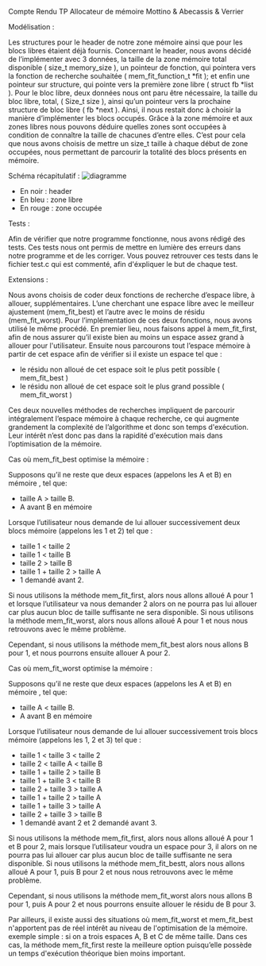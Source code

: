 Compte Rendu TP Allocateur de mémoire
Mottino & Abecassis & Verrier

Modélisation :

Les structures pour le header de notre zone mémoire ainsi que pour les blocs libres étaient déjà fournis. Concernant le header, nous avons décidé de l’implémenter avec 3 données,
la taille de la zone mémoire total disponible ( size_t memory_size ),
un pointeur de fonction, qui pointera vers la fonction de recherche souhaitée ( mem_fit_function_t *fit );
et enfin une pointeur sur structure, qui pointe vers la première zone libre ( struct fb *list ).
Pour le bloc libre, deux données nous ont paru être nécessaire, la taille du bloc libre, total, ( Size_t size ),
ainsi qu’un pointeur vers la prochaine structure de bloc libre ( fb *next ).
Ainsi, il nous restait donc à choisir la manière d’implémenter les blocs occupés.
Grâce à la zone mémoire et aux zones libres nous pouvons déduire quelles zones sont occupées à condition de connaître la taille de chacunes d’entre elles.
C’est pour cela que nous avons choisis de mettre un size_t taille à chaque début de zone occupées,
nous permettant de parcourir la totalité des blocs présents en mémoire.

Schéma récapitulatif : 
![diagramme](https://image.noelshack.com/fichiers/2021/53/7/1609680861-chart.png)

- En noir : header
- En bleu : zone libre
- En rouge : zone occupée

Tests :

Afin de vérifier que notre programme fonctionne, nous avons rédigé des tests.
Ces tests nous ont permis de mettre en lumière des erreurs dans notre programme et de les corriger.
Vous pouvez retrouver ces tests dans le fichier test.c qui est commenté, afin d'éxpliquer le but de chaque test.


Extensions :

Nous avons choisis de coder deux fonctions de recherche d’espace libre, à allouer, supplémentaires. L’une cherchant une espace libre avec le meilleur ajustement (mem_fit_best) et l’autre avec le moins de résidu (mem_fit_worst).
Pour l’implémentation de ces deux fonctions, nous avons utilisé le même procédé.
En premier lieu, nous faisons appel à mem_fit_first, afin de nous assurer qu’il existe bien au moins un espace assez grand à allouer pour l'utilisateur. Ensuite nous parcourons tout l’espace mémoire à partir de cet espace afin de vérifier si il existe un espace tel que :

- le résidu non alloué de cet espace soit le plus petit possible ( mem_fit_best )
- le résidu non alloué de cet espace soit le plus grand possible ( mem_fit_worst )

Ces deux nouvelles méthodes de recherches impliquent de parcourir intégralement l’espace mémoire à chaque recherche, ce qui augmente grandement la complexité de l’algorithme et donc son temps d'exécution. Leur intérêt n’est donc pas dans la rapidité d'exécution mais dans l’optimisation de la mémoire.

Cas où mem_fit_best optimise la mémoire :

Supposons qu’il ne reste que deux espaces (appelons les A et B) en mémoire , tel que:

  - taille A > taille B.
  - A avant B en mémoire

Lorsque l’utilisateur nous demande de lui allouer successivement deux blocs mémoire 
(appelons les 1 et 2) tel que :

  - taille 1 < taille 2
  - taille 1 < taille B
  - taille 2 > taille B
  - taille 1 + taille 2 > taille A
  - 1 demandé avant 2.

  Si nous utilisons la méthode mem_fit_first, alors nous allons alloué A pour 1 et lorsque l’utilisateur va nous demander 2 alors on ne pourra pas lui allouer car plus aucun bloc de taille suffisante ne sera disponible.
	Si nous utilisons la méthode mem_fit_worst, alors nous allons alloué A pour 1 et nous nous retrouvons avec le même problème.
  
Cependant, si nous utilisons la méthode mem_fit_best alors nous allons B pour 1, et nous pourrons ensuite allouer A pour 2.


Cas où mem_fit_worst optimise la mémoire :

Supposons qu’il ne reste que deux espaces (appelons les A et B) en mémoire , tel que:

  - taille A < taille B.
  - A avant B en mémoire

Lorsque l’utilisateur nous demande de lui allouer successivement trois blocs mémoire 
(appelons les 1, 2 et 3) tel que :

  - taille 1 < taille 3 < taille 2
  - taille 2 < taille A < taille B
  - taille 1 + taille 2 > taille B
  - taille 1 + taille 3 < taille B
  - taille 2 + taille 3 > taille A
  - taille 1 + taille 2 > taille A
  - taille 1 + taille 3 > taille A
  - taille 2 + taille 3 > taille B
  - 1 demandé avant 2 et 2 demandé avant 3.

  Si nous utilisons la méthode mem_fit_first, alors nous allons alloué A pour 1 et B pour 2, mais lorsque l’utilisateur voudra un espace pour 3, il alors on ne pourra pas lui allouer car plus aucun bloc de taille suffisante ne sera disponible.
  Si nous utilisons la méthode mem_fit_bestt, alors nous allons alloué A pour 1, puis B pour 2 et nous nous retrouvons avec le même problème.
  
Cependant, si nous utilisons la méthode mem_fit_worst alors nous allons B pour 1, puis A pour 2 et nous pourrons ensuite allouer le résidu de B pour 3.


Par ailleurs, il existe aussi des situations où mem_fit_worst et mem_fit_best n'apportent pas de réel intérêt au niveau de l'optimisation de la mémoire.
exemple simple : si on a trois espaces A, B et C de même taille.
Dans ces cas, la méthode mem_fit_first reste la meilleure option puisqu’elle possède un temps d'exécution théorique bien moins important.
